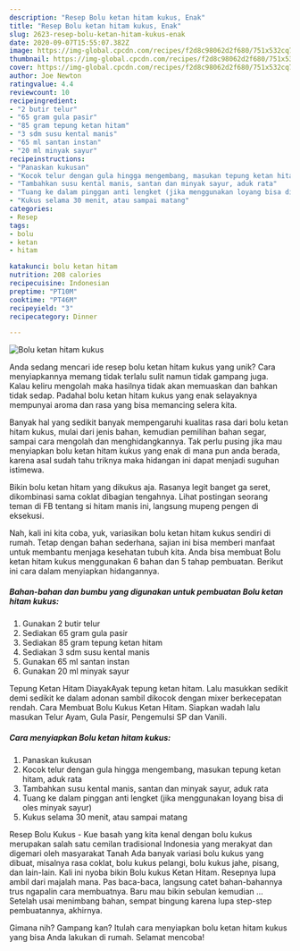 ```yaml
---
description: "Resep Bolu ketan hitam kukus, Enak"
title: "Resep Bolu ketan hitam kukus, Enak"
slug: 2623-resep-bolu-ketan-hitam-kukus-enak
date: 2020-09-07T15:55:07.382Z
image: https://img-global.cpcdn.com/recipes/f2d8c98062d2f680/751x532cq70/bolu-ketan-hitam-kukus-foto-resep-utama.jpg
thumbnail: https://img-global.cpcdn.com/recipes/f2d8c98062d2f680/751x532cq70/bolu-ketan-hitam-kukus-foto-resep-utama.jpg
cover: https://img-global.cpcdn.com/recipes/f2d8c98062d2f680/751x532cq70/bolu-ketan-hitam-kukus-foto-resep-utama.jpg
author: Joe Newton
ratingvalue: 4.4
reviewcount: 10
recipeingredient:
- "2 butir telur"
- "65 gram gula pasir"
- "85 gram tepung ketan hitam"
- "3 sdm susu kental manis"
- "65 ml santan instan"
- "20 ml minyak sayur"
recipeinstructions:
- "Panaskan kukusan"
- "Kocok telur dengan gula hingga mengembang, masukan tepung ketan hitam, aduk rata"
- "Tambahkan susu kental manis, santan dan minyak sayur, aduk rata"
- "Tuang ke dalam pinggan anti lengket (jika menggunakan loyang bisa di oles minyak sayur)"
- "Kukus selama 30 menit, atau sampai matang"
categories:
- Resep
tags:
- bolu
- ketan
- hitam

katakunci: bolu ketan hitam 
nutrition: 208 calories
recipecuisine: Indonesian
preptime: "PT10M"
cooktime: "PT46M"
recipeyield: "3"
recipecategory: Dinner

---
```



![Bolu ketan hitam kukus](https://img-global.cpcdn.com/recipes/f2d8c98062d2f680/751x532cq70/bolu-ketan-hitam-kukus-foto-resep-utama.jpg)

Anda sedang mencari ide resep bolu ketan hitam kukus yang unik? Cara menyiapkannya memang tidak terlalu sulit namun tidak gampang juga. Kalau keliru mengolah maka hasilnya tidak akan memuaskan dan bahkan tidak sedap. Padahal bolu ketan hitam kukus yang enak selayaknya mempunyai aroma dan rasa yang bisa memancing selera kita.

Banyak hal yang sedikit banyak mempengaruhi kualitas rasa dari bolu ketan hitam kukus, mulai dari jenis bahan, kemudian pemilihan bahan segar, sampai cara mengolah dan menghidangkannya. Tak perlu pusing jika mau menyiapkan bolu ketan hitam kukus yang enak di mana pun anda berada, karena asal sudah tahu triknya maka hidangan ini dapat menjadi suguhan istimewa.

Bikin bolu ketan hitam yang dikukus aja. Rasanya legit banget ga seret, dikombinasi sama coklat dibagian tengahnya. Lihat postingan seorang teman di FB tentang si hitam manis ini, langsung mupeng pengen di eksekusi.


Nah, kali ini kita coba, yuk, variasikan bolu ketan hitam kukus sendiri di rumah. Tetap dengan bahan sederhana, sajian ini bisa memberi manfaat untuk membantu menjaga kesehatan tubuh kita. Anda bisa membuat Bolu ketan hitam kukus menggunakan 6 bahan dan 5 tahap pembuatan. Berikut ini cara dalam menyiapkan hidangannya.

<!--inarticleads1-->

##### Bahan-bahan dan bumbu yang digunakan untuk pembuatan Bolu ketan hitam kukus:

1. Gunakan 2 butir telur
1. Sediakan 65 gram gula pasir
1. Sediakan 85 gram tepung ketan hitam
1. Sediakan 3 sdm susu kental manis
1. Gunakan 65 ml santan instan
1. Gunakan 20 ml minyak sayur


Tepung Ketan Hitam DiayakAyak tepung ketan hitam. Lalu masukkan sedikit demi sedikit ke dalam adonan sambil dikocok dengan mixer berkecepatan rendah. Cara Membuat Bolu Kukus Ketan Hitam. Siapkan wadah lalu masukan Telur Ayam, Gula Pasir, Pengemulsi SP dan Vanili. 

<!--inarticleads2-->

##### Cara menyiapkan Bolu ketan hitam kukus:

1. Panaskan kukusan
1. Kocok telur dengan gula hingga mengembang, masukan tepung ketan hitam, aduk rata
1. Tambahkan susu kental manis, santan dan minyak sayur, aduk rata
1. Tuang ke dalam pinggan anti lengket (jika menggunakan loyang bisa di oles minyak sayur)
1. Kukus selama 30 menit, atau sampai matang


Resep Bolu Kukus - Kue basah yang kita kenal dengan bolu kukus merupakan salah satu cemilan tradisional Indonesia yang merakyat dan digemari oleh masyarakat Tanah Ada banyak variasi bolu kukus yang dibuat, misalnya rasa coklat, bolu kukus pelangi, bolu kukus jahe, pisang, dan lain-lain. Kali ini nyoba bikin Bolu kukus Ketan Hitam. Resepnya lupa ambil dari majalah mana. Pas baca-baca, langsung catet bahan-bahannya trus ngapalin cara membuatnya. Baru mau bikin sebulan kemudian … Setelah usai menimbang bahan, sempat bingung karena lupa step-step pembuatannya, akhirnya. 

Gimana nih? Gampang kan? Itulah cara menyiapkan bolu ketan hitam kukus yang bisa Anda lakukan di rumah. Selamat mencoba!
